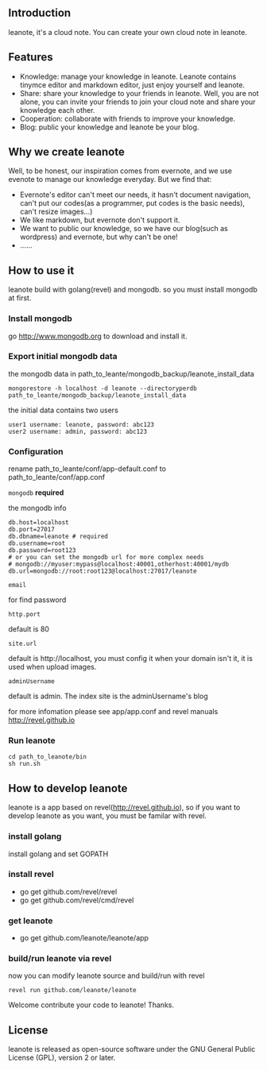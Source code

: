 ## Introduction

leanote, it's a cloud note. You can create your own cloud note in leanote. 

## Features
* Knowledge: manage your knowledge in leanote. Leanote contains tinymce editor and markdown editor, just enjoy yourself and leanote.
* Share: share your knowledge to your friends in leanote. Well, you are not alone, you can invite your friends to join your cloud note and share your knowledge each other.
* Cooperation: collaborate with friends to improve your knowledge.
* Blog: public your knowledge and leanote be your blog.

## Why we create leanote
Well, to be honest, our inspiration comes from evernote, and we use evenote to manage our knowledge everyday. But we find that:
* Evernote's editor can't meet our needs, it hasn't document navigation, can't put our codes(as a programmer, put codes is the basic needs), can't resize images...)
* We like markdown, but evernote don't support it.
* We want to public our knowledge, so we have our blog(such as wordpress) and evernote, but why can't be one!
* ......

## How to use it
leanote build with golang(revel) and mongodb. so you must install mongodb at first.

### Install mongodb
go http://www.mongodb.org to download and install it.


### Export initial mongodb data
the mongodb data in path_to_leante/mongodb_backup/leanote_install_data
```
mongorestore -h localhost -d leanote --directoryperdb path_to_leante/mongodb_backup/leanote_install_data
```
the initial data contains two users
```
user1 username: leanote, password: abc123
user2 username: admin, password: abc123
```

### Configuration
rename path_to_leante/conf/app-default.conf to path_to_leante/conf/app.conf

``mongodb``  **required**

the mongodb info

```Shell
db.host=localhost
db.port=27017
db.dbname=leanote # required
db.username=root
db.password=root123
# or you can set the mongodb url for more complex needs
# mongodb://myuser:mypass@localhost:40001,otherhost:40001/mydb
db.url=mongodb://root:root123@localhost:27017/leanote
```
``email``

for find password

``http.port``

default is 80

``site.url``

default is http://localhost, you must config it when your domain isn't it, it is used when upload images.

``adminUsername``

default is admin. The index site is the adminUsername's blog

for more infomation please see app/app.conf and revel manuals http://revel.github.io

### Run leanote
```
cd path_to_leanote/bin
sh run.sh
```

## How to develop leanote

leanote is a app based on revel(http://revel.github.io), so if you want to develop leanote as you want, you must be familar with revel.

### install golang

install golang and set GOPATH

### install revel
* go get github.com/revel/revel
* go get github.com/revel/cmd/revel

### get leanote
* go get github.com/leanote/leanote/app

### build/run leanote via revel

now you can modify leanote source and build/run with revel

```
revel run github.com/leanote/leanote
```

Welcome contribute your code to leanote! Thanks.

## License

leanote is released as open-source software under the GNU General Public License (GPL), version 2 or later. 

